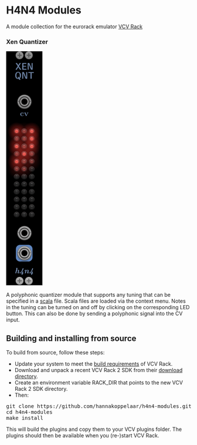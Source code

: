 # H4N4 Modules
A module collection for the eurorack emulator [VCV Rack](https://www.vcvrack.com)


### <a name="#xen-qnt"/></a>Xen Quantizer
![Xen Quantizer](img/xen-qnt.png)

A polyphonic quantizer module that supports any tuning that can be specified in a [scala](https://huygens-fokker.org/scala/) file. Scala files are loaded via the context menu. Notes in the tuning can be turned on and off by clicking on the corresponding LED button. This can also be done by sending a polyphonic signal into the CV input.

## Building and installing from source
To build from source, follow these steps:
- Update your system to meet the [build requirements](https://vcvrack.com/manual/Building#Setting-up-your-development-environment) of VCV Rack.
- Download and unpack a recent VCV Rack 2 SDK from their [download directory](https://vcvrack.com/downloads/).
- Create an environment variable RACK_DIR that points to the new VCV Rack 2 SDK directory.
- Then:

<pre>
git clone https://github.com/hannakoppelaar/h4n4-modules.git
cd h4n4-modules
make install
</pre>

This will build the plugins and copy them to your VCV plugins folder. The plugins should then be available when you (re-)start VCV Rack.


